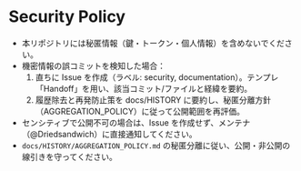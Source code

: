 # Security Policy
- 本リポジトリには秘匿情報（鍵・トークン・個人情報）を含めないでください。
- 機密情報の誤コミットを検知した場合：
  1) 直ちに Issue を作成（ラベル: security, documentation）。テンプレ「Handoff」を用い、該当コミット/ファイルと経緯を要約。
  2) 履歴除去と再発防止策を docs/HISTORY に要約し、秘匿分離方針（AGGREGATION_POLICY）に従って公開範囲を再評価。
- センシティブで公開不可の場合は、Issue を作成せず、メンテナ（@Driedsandwich）に直接通知してください。
- `docs/HISTORY/AGGREGATION_POLICY.md` の秘匿分離に従い、公開・非公開の線引きを守ってください。